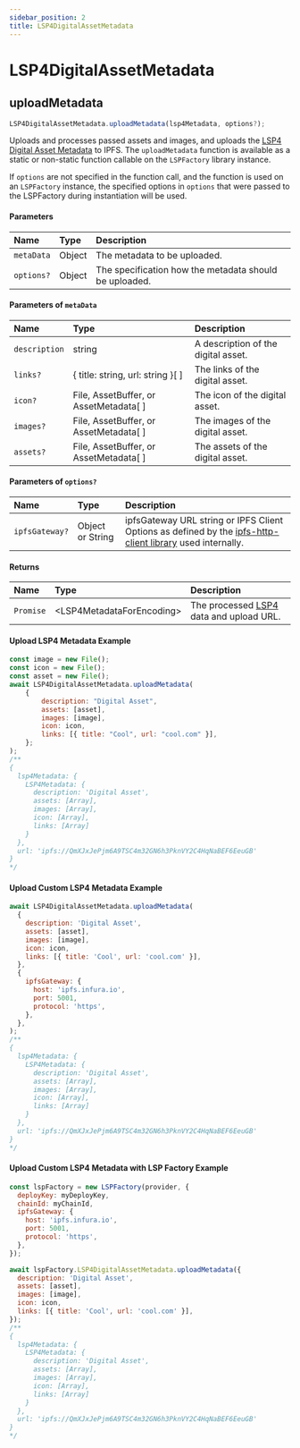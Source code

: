 ```yaml
---
sidebar_position: 2
title: LSP4DigitalAssetMetadata
---
```


# LSP4DigitalAssetMetadata

## uploadMetadata

```js
LSP4DigitalAssetMetadata.uploadMetadata(lsp4Metadata, options?);
```

Uploads and processes passed assets and images, and uploads the [LSP4 Digital Asset Metadata](https://github.com/lukso-network/LIPs/blob/main/LSPs/LSP-4-DigitalAsset-Metadata.md) to IPFS.
The `uploadMetadata` function is available as a static or non-static function callable on the `LSPFactory` library instance.

If `options` are not specified in the function call, and the function is used on an `LSPFactory` instance, the specified options in `options` that were passed to the LSPFactory during instantiation will be used.

#### Parameters

| Name       | Type   | Description                                            |
| :--------- | :----- | :----------------------------------------------------- |
| `metaData` | Object | The metadata to be uploaded.                           |
| `options?` | Object | The specification how the metadata should be uploaded. |

#### Parameters of `metaData`

| Name          | Type                                             | Description                         |
| :------------ | :----------------------------------------------- | :---------------------------------- |
| `description` | string                                           | A description of the digital asset. |
| `links?`      | {&nbsp;title: string, url: string&nbsp;}[&nbsp;] | The links of the digital asset.     |
| `icon?`       | File, AssetBuffer, or AssetMetadata[&nbsp;]      | The icon of the digital asset.      |
| `images?`     | File, AssetBuffer, or AssetMetadata[&nbsp;]      | The images of the digital asset.    |
| `assets?`     | File, AssetBuffer, or AssetMetadata[&nbsp;]      | The assets of the digital asset.    |

#### Parameters of `options?`

| Name           | Type             | Description                                                                                                 |
| :------------- | :--------------- | :---------------------------------------------------------------------------------------------------------- |
| `ipfsGateway?` | Object or String | ipfsGateway URL string or IPFS Client Options as defined by the [ipfs-http-client library] used internally. |

#### Returns

| Name      | Type                       | Description                               |
| :-------- | :------------------------- | :---------------------------------------- |
| `Promise` | <LSP4MetadataForEncoding\> | The processed [LSP4] data and upload URL. |

#### Upload LSP4 Metadata Example

```javascript title="Uploading LSP4Metadata"
const image = new File();
const icon = new File();
const asset = new File();
await LSP4DigitalAssetMetadata.uploadMetadata(
    {
        description: "Digital Asset",
        assets: [asset],
        images: [image],
        icon: icon,
        links: [{ title: "Cool", url: "cool.com" }],
    };
);
/**
{
  lsp4Metadata: {
    LSP4Metadata: {
      description: 'Digital Asset',
      assets: [Array],
      images: [Array],
      icon: [Array],
      links: [Array]
    }
  },
  url: 'ipfs://QmXJxJePjm6A9TSC4m32GN6h3PknVY2C4HqNaBEF6EeuGB'
}
*/
```

#### Upload Custom LSP4 Metadata Example

```javascript title="Uploading LSP4Metadata using custom upload options"
await LSP4DigitalAssetMetadata.uploadMetadata(
  {
    description: 'Digital Asset',
    assets: [asset],
    images: [image],
    icon: icon,
    links: [{ title: 'Cool', url: 'cool.com' }],
  },
  {
    ipfsGateway: {
      host: 'ipfs.infura.io',
      port: 5001,
      protocol: 'https',
    },
  },
);
/**
{
  lsp4Metadata: {
    LSP4Metadata: {
      description: 'Digital Asset',
      assets: [Array],
      images: [Array],
      icon: [Array],
      links: [Array]
    }
  },
  url: 'ipfs://QmXJxJePjm6A9TSC4m32GN6h3PknVY2C4HqNaBEF6EeuGB'
}
*/
```

#### Upload Custom LSP4 Metadata with LSP Factory Example

```javascript title="Uploading LSP4Metadata using upload options passed when instantiating LSPFactory"
const lspFactory = new LSPFactory(provider, {
  deployKey: myDeployKey,
  chainId: myChainId,
  ipfsGateway: {
    host: 'ipfs.infura.io',
    port: 5001,
    protocol: 'https',
  },
});

await lspFactory.LSP4DigitalAssetMetadata.uploadMetadata({
  description: 'Digital Asset',
  assets: [asset],
  images: [image],
  icon: icon,
  links: [{ title: 'Cool', url: 'cool.com' }],
});
/**
{
  lsp4Metadata: {
    LSP4Metadata: {
      description: 'Digital Asset',
      assets: [Array],
      images: [Array],
      icon: [Array],
      links: [Array]
    }
  },
  url: 'ipfs://QmXJxJePjm6A9TSC4m32GN6h3PknVY2C4HqNaBEF6EeuGB'
}
*/
```

[ipfs-http-client library]: https://github.com/ipfs/js-ipfs/tree/master/packages/ipfs-http-client#createoptions
[lsp4]: https://github.com/lukso-network/LIPs/blob/main/LSPs/LSP-4-DigitalAsset-Metadata.md
